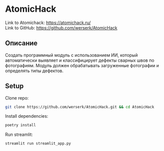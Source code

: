 # AtomicHack

Link to Atomichack: https://atomichack.ru/ \
Link to GitHub: https://github.com/werserk/AtomicHack

## Описание

Создать программный модуль с использованием ИИ, который автоматически выявляет и классифицирует дефекты сварных швов по
фотографиям. Модуль должен обрабатывать загруженные фотографии и определять типы дефектов.

## Setup

Clone repo:

```bash
git clone https://github.com/werserk/AtomicHack.git && cd AtomicHack
```

Install dependencies:

```bash
poetry install
```

Run streamlit:

```bash
streamlit run streamlit_app.py
```